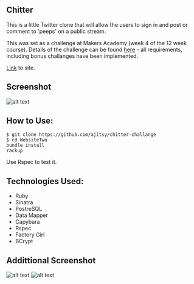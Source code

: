 Chitter
-------

This is a little Twitter clone that will allow the users to sign in and post or comment to 'peeps' on a public stream.

This was set as a challenge at Makers Academy (week 4 of the 12 week course). Details of the challenge can be found [here](https://github.com/makersacademy/chitter-challenge) - all requirements, including bonus challanges have been implemented.

[Link](https://guarded-brushlands-8672.herokuapp.com/peeps) to site.

Screenshot
-------
![alt text](https://github.com/ajitsy/chitter-challenge/blob/master/app/public/images/screenshot-1.png)

How to Use:
-------

```
$ git clone https://github.com/ajitsy/chitter-challange
$ cd WebsiteTwo
bundle install
rackup
```

Use Rspec to test it.

Technologies Used:
-------
* Ruby
* Sinatra
* PostreSQL
* Data Mapper
* Capybara
* Rspec
* Factory Girl
* BCrypt

Addittional Screenshot
-------

![alt text](https://github.com/ajitsy/chitter-challenge/blob/master/app/public/images/screenshot-2.png)
![alt text](https://github.com/ajitsy/chitter-challenge/blob/master/app/public/images/screenshot-2.png)
